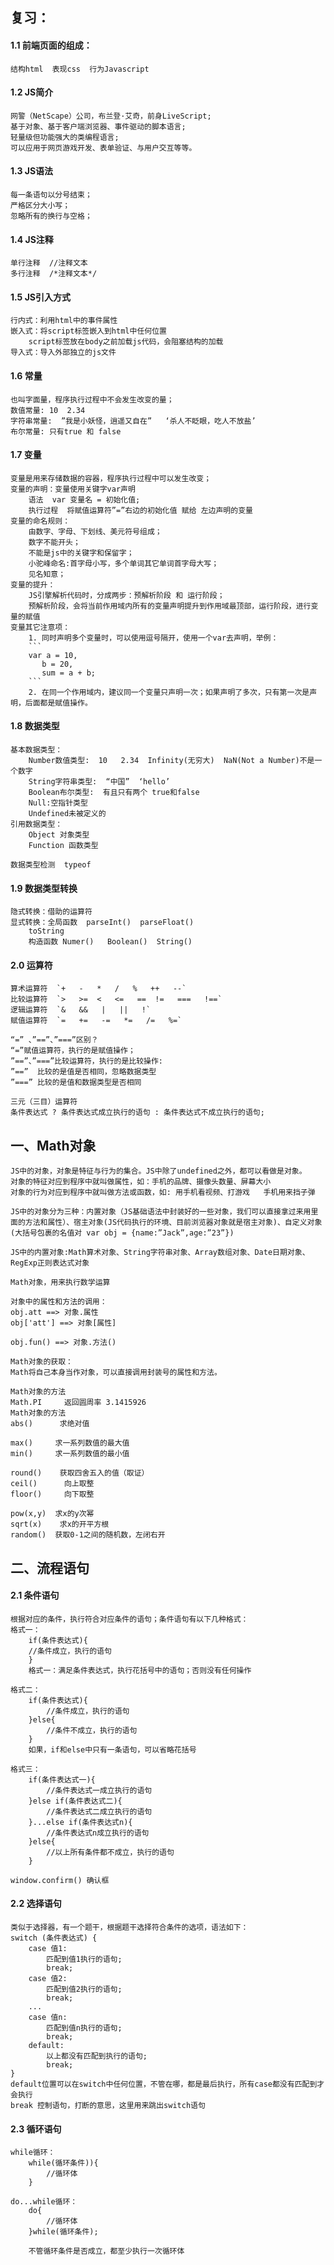 ## 复习：
#### 1.1 前端页面的组成：
    结构html  表现css  行为Javascript
#### 1.2 JS简介
    网警（NetScape）公司，布兰登·艾奇，前身LiveScript;
    基于对象、基于客户端浏览器、事件驱动的脚本语言;
    轻量级但功能强大的类编程语言;
    可以应用于网页游戏开发、表单验证、与用户交互等等。
#### 1.3 JS语法
    每一条语句以分号结束；
    严格区分大小写；
    忽略所有的换行与空格；
#### 1.4 JS注释
    单行注释  //注释文本
    多行注释  /*注释文本*/
#### 1.5 JS引入方式
    行内式：利用html中的事件属性
    嵌入式：将script标签嵌入到html中任何位置
        script标签放在body之前加载js代码，会阻塞结构的加载
    导入式：导入外部独立的js文件
#### 1.6 常量
    也叫字面量，程序执行过程中不会发生改变的量；
    数值常量: 10  2.34
    字符串常量:  ”我是小妖怪，逍遥又自在”   ‘杀人不眨眼，吃人不放盐’
    布尔常量: 只有true 和 false
#### 1.7 变量
    变量是用来存储数据的容器，程序执行过程中可以发生改变；
    变量的声明：变量使用关键字var声明
        语法  var 变量名 = 初始化值;
        执行过程  将赋值运算符”=”右边的初始化值 赋给 左边声明的变量
    变量的命名规则：
        由数字、字母、下划线、美元符号组成；
        数字不能开头；
        不能是js中的关键字和保留字；
        小驼峰命名:首字母小写，多个单词其它单词首字母大写；
        见名知意；
    变量的提升：
        JS引擎解析代码时，分成两步：预解析阶段 和 运行阶段；
        预解析阶段，会将当前作用域内所有的变量声明提升到作用域最顶部，运行阶段，进行变量的赋值
    变量其它注意项：
        1. 同时声明多个变量时，可以使用逗号隔开，使用一个var去声明，举例：
        ```
        var a = 10,
           b = 20,
           sum = a + b;
        ```
        2. 在同一个作用域内，建议同一个变量只声明一次；如果声明了多次，只有第一次是声明，后面都是赋值操作。

#### 1.8 数据类型
    基本数据类型：
        Number数值类型:  10   2.34  Infinity(无穷大)  NaN(Not a Number)不是一个数字
        String字符串类型:  “中国”  ‘hello’
        Boolean布尔类型:  有且只有两个 true和false
        Null:空指针类型  
        Undefined未被定义的
    引用数据类型：
        Object 对象类型
        Function 函数类型

    数据类型检测  typeof
#### 1.9 数据类型转换
    隐式转换：借助的运算符
    显式转换：全局函数  parseInt()  parseFloat()
        toString
        构造函数 Numer()   Boolean()  String()

#### 2.0 运算符
    算术运算符  `+   -   *   /   %   ++   --`
    比较运算符  `>   >=  <   <=   ==  !=   ===   !==`
    逻辑运算符  `&   &&   |   ||   !`
    赋值运算符  `=   +=   -=   *=   /=   %=`  

    “=” 、”==”、”===”区别？
    “=”赋值运算符，执行的是赋值操作；
    ”==”、”===”比较运算符，执行的是比较操作:
    ”==”  比较的是值是否相同，忽略数据类型
    ”===” 比较的是值和数据类型是否相同

    三元（三目）运算符
    条件表达式 ? 条件表达式成立执行的语句 : 条件表达式不成立执行的语句;

## 一、Math对象
    JS中的对象，对象是特征与行为的集合。JS中除了undefined之外，都可以看做是对象。
    对象的特征对应到程序中就叫做属性，如：手机的品牌、摄像头数量、屏幕大小
    对象的行为对应到程序中就叫做方法或函数，如: 用手机看视频、打游戏   手机用来挡子弹

    JS中的对象分为三种：内置对象（JS基础语法中封装好的一些对象，我们可以直接拿过来用里面的方法和属性）、宿主对象(JS代码执行的环境、目前浏览器对象就是宿主对象)、自定义对象(大括号包裹的名值对 var obj = {name:”Jack”,age:”23”})

    JS中的内置对象:Math算术对象、String字符串对象、Array数组对象、Date日期对象、RegExp正则表达式对象

    Math对象，用来执行数学运算

    对象中的属性和方法的调用：
    obj.att ==> 对象.属性
    obj['att'] ==> 对象[属性]

    obj.fun() ==> 对象.方法()

    Math对象的获取：
    Math将自己本身当作对象，可以直接调用封装号的属性和方法。

    Math对象的方法
    Math.PI     返回圆周率 3.1415926
    Math对象的方法
    abs()      求绝对值

    max()     求一系列数值的最大值
    min() 	  求一系列数值的最小值

    round()    获取四舍五入的值（取证）
    ceil()      向上取整
    floor()     向下取整

    pow(x,y)  求x的y次幂
    sqrt(x)    求x的开平方根
    random()  获取0-1之间的随机数，左闭右开

## 二、流程语句
#### 2.1 条件语句
    根据对应的条件，执行符合对应条件的语句；条件语句有以下几种格式：
    格式一：
        if(条件表达式){
        //条件成立，执行的语句
        }
        格式一：满足条件表达式，执行花括号中的语句；否则没有任何操作

    格式二：
        if(条件表达式){
            //条件成立，执行的语句
        }else{
            //条件不成立，执行的语句
        }
        如果，if和else中只有一条语句，可以省略花括号

    格式三：
        if(条件表达式一){
            //条件表达式一成立执行的语句
        }else if(条件表达式二){
            //条件表达式二成立执行的语句
        }...else if(条件表达式n){
            //条件表达式n成立执行的语句
        }else{
            //以上所有条件都不成立，执行的语句
        }

    window.confirm() 确认框
#### 2.2 选择语句
    类似于选择器，有一个题干，根据题干选择符合条件的选项，语法如下：
    switch (条件表达式) {
        case 值1:
            匹配到值1执行的语句;
            break;
        case 值2:
            匹配到值2执行的语句;
            break;
        ...
        case 值n:
            匹配到值n执行的语句;
            break;
        default:
            以上都没有匹配到执行的语句;
            break;
    }
    default位置可以在switch中任何位置，不管在哪，都是最后执行，所有case都没有匹配到才会执行
    break 控制语句，打断的意思，这里用来跳出switch语句

#### 2.3 循环语句
    while循环：
        while(循环条件)){
            //循环体
        }

    do...while循环：
        do{
            //循环体
        }while(循环条件);

        不管循环条件是否成立，都至少执行一次循环体
